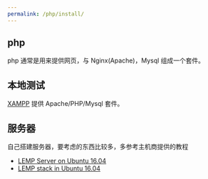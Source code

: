 ```yaml
---
permalink: /php/install/
---
```


## php

php 通常是用来提供网页，与 Nginx(Apache)，Mysql 组成一个套件。

## 本地测试

[XAMPP](../software/xampp/index.md) 提供 Apache/PHP/Mysql 套件。

## 服务器

自己搭建服务器，要考虑的东西比较多，多参考主机商提供的教程

- [LEMP Server on Ubuntu 16.04](https://www.linode.com/docs/web-servers/lemp/lemp-server-on-ubuntu-16-04)
- [LEMP stack in Ubuntu 16.04](https://www.digitalocean.com/community/tutorials/how-to-install-linux-nginx-mysql-php-lemp-stack-in-ubuntu-16-04)
